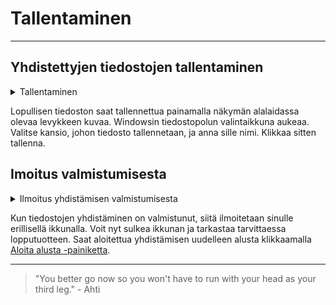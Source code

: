 # Tallentaminen

---

## Yhdistettyjen tiedostojen tallentaminen

<details>
<summary>Tallentaminen</summary>
<div class="accordioncontent">

![Tallentamisen painike](../../images/merge_save_button.png)

</div>
</details>

Lopullisen tiedoston saat tallennettua painamalla näkymän alalaidassa olevaa levykkeen kuvaa. Windowsin tiedostopolun valintaikkuna aukeaa. Valitse kansio, johon tiedosto tallennetaan, ja anna sille nimi. Klikkaa sitten tallenna.

## Imoitus valmistumisesta

<details>
<summary>Ilmoitus yhdistämisen valmistumisesta</summary>
<div class="accordioncontent">

![Valmistumisilmoituksen ikkuna](../../images/merge_merging_finished.png)

</div>
</details>

Kun tiedostojen yhdistäminen on valmistunut, siitä ilmoitetaan sinulle erillisellä ikkunalla. Voit nyt sulkea ikkunan ja tarkastaa tarvittaessa lopputuotteen. Saat aloitettua yhdistämisen uudelleen alusta klikkaamalla [Aloita alusta -painiketta](../general/view_structure.md#1-aloita-alusta--painike).

---

> "You better go now so you won't have to run with your head as your third leg." - Ahti
